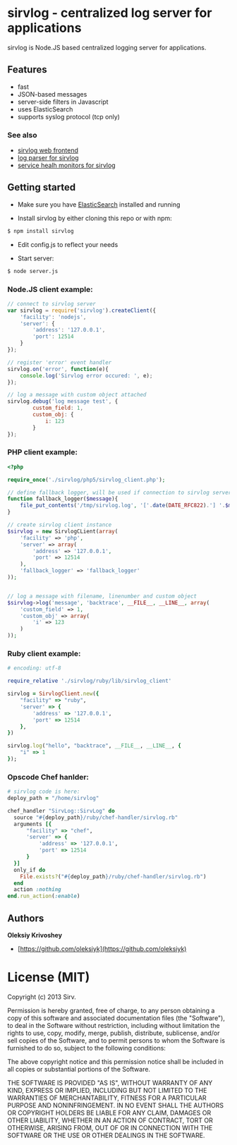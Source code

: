 # sirvlog - centralized log server for applications

sirvlog is Node.JS based centralized logging server for applications.

## Features


- fast
- JSON-based messages
- server-side filters in Javascript
- uses ElasticSearch
- supports syslog protocol (tcp only)

### See also

  * [sirvlog web frontend](https://github.com/sirv/sirvlog-web)
  * [log parser for sirvlog](https://github.com/sirv/sirvlog-parser)
  * [service healh monitors for sirvlog](https://github.com/sirv/sirvlog-monitors)

## Getting started

  * Make sure you have [ElasticSearch](www.elasticsearch.org) installed and running

  * Install sirvlog by either cloning this repo or with npm:

``` sh
$ npm install sirvlog
```

  * Edit config.js to reflect your needs

  * Start server:

``` sh
$ node server.js
```

### Node.JS client example:

``` javascript
// connect to sirvlog server
var sirvlog = require('sirvlog').createClient({
    'facility': 'nodejs',
    'server': {
        'address': '127.0.0.1',
        'port': 12514
    }
});

// register 'error' event handler
sirvlog.on('error', function(e){
    console.log('Sirvlog error occured: ', e);
});

// log a message with custom object attached
sirvlog.debug('log message test', {
        custom_field: 1,
        custom_obj: {
            i: 123
        }
});
```

### PHP client example:

``` php
<?php

require_once('./sirvlog/php5/sirvlog_client.php');

// define fallback logger, will be used if connection to sirvlog server is lost or can't be established
function fallback_logger($message){
    file_put_contents('/tmp/sirvlog.log', '['.date(DATE_RFC822).'] '.$message."\n", FILE_APPEND);
}

// create sirvlog client instance
$sirvlog = new SirvlogCLient(array(
    'facility' => 'php',
    'server' => array(
        'address' => '127.0.0.1',
        'port' => 12514
    ),
    'fallback_logger' => 'fallback_logger'
));


// log a message with filename, linenumber and custom object
$sirvlog->log('message', 'backtrace', __FILE__, __LINE__, array(
    'custom_field' => 1,
    'custom_obj' => array(
        'i' => 123
    )
));
```


### Ruby client example:

``` ruby
# encoding: utf-8

require_relative './sirvlog/ruby/lib/sirvlog_client'

sirvlog = SirvlogClient.new({
    "facility" => "ruby",
    'server' => {
        'address' => '127.0.0.1',
        'port' => 12514
    },
})

sirvlog.log("hello", "backtrace", __FILE__, __LINE__, {
    "i" => 1
});
```


### Opscode Chef hanlder:

``` ruby
# sirvlog code is here:
deploy_path = "/home/sirvlog"

chef_handler "SirvLog::SirvLog" do
  source "#{deploy_path}/ruby/chef-handler/sirvlog.rb"
  arguments [{
      "facility" => "chef",
      'server' => {
          'address' => '127.0.0.1',
          'port' => 12514
      }
  }]
  only_if do
    File.exists?("#{deploy_path}/ruby/chef-handler/sirvlog.rb")
  end
  action :nothing
end.run_action(:enable)
```

## Authors

**Oleksiy Krivoshey**

  * [https://github.com/oleksiyk](https://github.com/oleksiyk)

# License (MIT)

Copyright (c) 2013 Sirv.

Permission is hereby granted, free of charge, to any person
obtaining a copy of this software and associated documentation
files (the "Software"), to deal in the Software without
restriction, including without limitation the rights to use,
copy, modify, merge, publish, distribute, sublicense, and/or sell
copies of the Software, and to permit persons to whom the
Software is furnished to do so, subject to the following
conditions:

The above copyright notice and this permission notice shall be
included in all copies or substantial portions of the Software.

THE SOFTWARE IS PROVIDED "AS IS", WITHOUT WARRANTY OF ANY KIND,
EXPRESS OR IMPLIED, INCLUDING BUT NOT LIMITED TO THE WARRANTIES
OF MERCHANTABILITY, FITNESS FOR A PARTICULAR PURPOSE AND
NONINFRINGEMENT. IN NO EVENT SHALL THE AUTHORS OR COPYRIGHT
HOLDERS BE LIABLE FOR ANY CLAIM, DAMAGES OR OTHER LIABILITY,
WHETHER IN AN ACTION OF CONTRACT, TORT OR OTHERWISE, ARISING
FROM, OUT OF OR IN CONNECTION WITH THE SOFTWARE OR THE USE OR
OTHER DEALINGS IN THE SOFTWARE.
